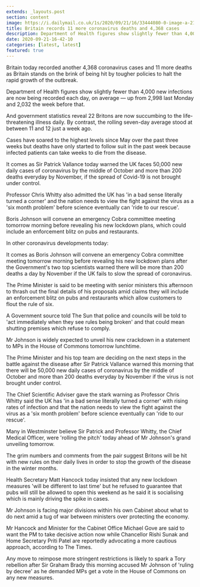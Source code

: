 ```yaml
---
extends: _layouts.post
section: content
image: https://i.dailymail.co.uk/1s/2020/09/21/16/33444080-0-image-a-21_1600702480110.jpg 
title: Britain records 11 more coronavirus deaths and 4,368 cases 
description: Department of Health figures show slightly fewer than 4,000 new infections are now being recorded each day, on average - up from 2,998 last Monday and 2,032 the week before that. 
date: 2020-09-21-16-42-10 
categories: [latest, latest] 
featured: true 
--- 
```

Britain today recorded another 4,368 coronavirus cases and 11 more deaths as Britain stands on the brink of being hit by tougher policies to halt the rapid growth of the outbreak.

Department of Health figures show slightly fewer than 4,000 new infections are now being recorded each day, on average — up from 2,998 last Monday and 2,032 the week before that. 

And government statistics reveal 22 Britons are now succumbing to the life-threatening illness daily. By contrast, the rolling seven-day average stood at between 11 and 12 just a week ago.   

Cases have soared to the highest levels since May over the past three weeks but deaths have only started to follow suit in the past week because infected patients can take weeks to die from the disease.

It comes as Sir Patrick Vallance today warned the UK faces 50,000 new daily cases of coronavirus by the middle of October and more than 200 deaths everyday by November, if the spread of Covid-19 is not brought under control.

 Professor Chris Whitty also admitted the UK has 'in a bad sense literally turned a corner' and the nation needs to view the fight against the virus as a 'six month problem' before science eventually can 'ride to our rescue'.

Boris Johnson will convene an emergency Cobra committee meeting tomorrow morning before revealing his new lockdown plans, which could include an enforcement blitz on pubs and restaurants.  

In other coronavirus developments today:





It comes as Boris Johnson will convene an emergency Cobra committee meeting tomorrow morning before revealing his new lockdown plans after the Government's two top scientists warned there will be more than 200 deaths a day by November if the UK fails to slow the spread of coronavirus.

The Prime Minister is said to be meeting with senior ministers this afternoon to thrash out the final details of his proposals amid claims they will include an enforcement blitz on pubs and restaurants which allow customers to flout the rule of six.

A Government source told The Sun that police and councils will be told to 'act immediately when they see rules being broken' and that could mean shutting premises which refuse to comply.

Mr Johnson is widely expected to unveil his new crackdown in a statement to MPs in the House of Commons tomorrow lunchtime.

The Prime Minister and his top team are deciding on the next steps in the battle against the disease after Sir Patrick Vallance warned this morning that there will be 50,000 new daily cases of coronavirus by the middle of October and more than 200 deaths everyday by November if the virus is not brought under control.

The Chief Scientific Adviser gave the stark warning as Professor Chris Whitty said the UK has 'in a bad sense literally turned a corner' with rising rates of infection and that the nation needs to view the fight against the virus as a 'six month problem' before science eventually can 'ride to our rescue'.

Many in Westminster believe Sir Patrick and Professor Whitty, the Chief Medical Officer, were 'rolling the pitch' today ahead of Mr Johnson's grand unveiling tomorrow.

The grim numbers and comments from the pair suggest Britons will be hit with new rules on their daily lives in order to stop the growth of the disease in the winter months.

Health Secretary Matt Hancock today insisted that any new lockdown measures 'will be different to last time' but he refused to guarantee that pubs will still be allowed to open this weekend as he said it is socialising which is mainly driving the spike in cases.

Mr Johnson is facing major divisions within his own Cabinet about what to do next amid a tug of war between ministers over protecting the economy.

Mr Hancock and Minister for the Cabinet Office Michael Gove are said to want the PM to take decisive action now while Chancellor Rishi Sunak and Home Secretary Priti Patel are reportedly advocating a more cautious approach, according to The Times.

Any move to reimpose more stringent restrictions is likely to spark a Tory rebellion after Sir Graham Brady this morning accused Mr Johnson of 'ruling by decree' as he demanded MPs get a vote in the House of Commons on any new measures.


